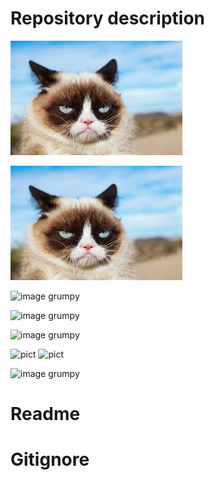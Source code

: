 # Repository description

![image grumpy](src/markdown/img/grumpy.jpg)


![image grumpy](img/grumpy.jpg)

![image grumpy](markdown/img/grumpy.jpg)

![image grumpy](gitgud-client/src/markdown/img/grumpy.jpg)

![image grumpy](home/loklock/Documents/codaisseur/week-9/gitgud-client/src/markdown/img/grumpy.jpg)

<img alt='pict' src="http://localhost:3000/markdown/img/grumpy.jpg" >


<img alt='pict' src="/gitgud-client/src/markdown/img/grumpy.jpg" >


![image grumpy](https://ichef.bbci.co.uk/news/660/cpsprodpb/51F3/production/_106997902_gettyimages-611696954.jpg)



# Readme

# Gitignore
